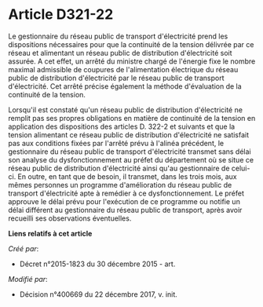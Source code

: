 # Article D321-22

Le gestionnaire du réseau public de transport d'électricité prend les dispositions nécessaires pour que la continuité de la
tension délivrée par ce réseau et alimentant un réseau public de distribution d'électricité soit assurée. A cet effet, un
arrêté du ministre chargé de l'énergie fixe le nombre maximal admissible de coupures de l'alimentation électrique du réseau
public de distribution d'électricité par le réseau public de transport d'électricité. Cet arrêté précise également la méthode
d'évaluation de la continuité de la tension.

Lorsqu'il est constaté qu'un réseau public de distribution d'électricité ne remplit pas ses propres obligations en matière de
continuité de la tension en application des dispositions des articles D. 322-2 et suivants et que la tension alimentant ce
réseau public de distribution d'électricité ne satisfait pas aux conditions fixées par l'arrêté prévu à l'alinéa précédent,
le gestionnaire du réseau public de transport d'électricité transmet sans délai son analyse du dysfonctionnement au préfet du
département où se situe ce réseau public de distribution d'électricité ainsi qu'au gestionnaire de celui-ci. En outre, en
tant que de besoin, il transmet, dans les trois mois, aux mêmes personnes un programme d'amélioration du réseau public de
transport d'électricité apte à remédier à ce dysfonctionnement. Le préfet approuve le délai prévu pour l'exécution de ce
programme ou notifie un délai différent au gestionnaire du réseau public de transport, après avoir recueilli ses observations
éventuelles.

**Liens relatifs à cet article**

_Créé par_:

  - Décret n°2015-1823 du 30 décembre 2015 - art.

_Modifié par_:

  - Décision n°400669 du 22 décembre 2017, v. init.
